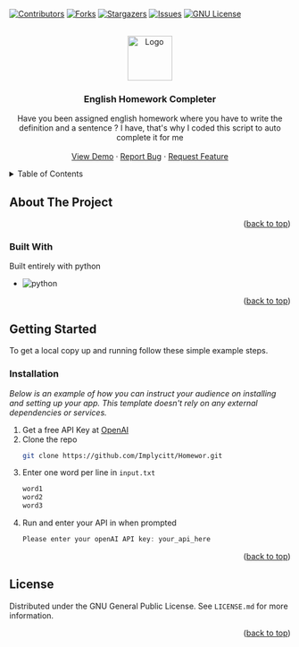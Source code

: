 <a name="readme-top"></a>

[![Contributors][contributors-shield]][contributors-url]
[![Forks][forks-shield]][forks-url]
[![Stargazers][stars-shield]][stars-url]
[![Issues][issues-shield]][issues-url]
[![GNU License][license-shield]][license-url]

<!-- PROJECT LOGO -->
<br />
<div align="center">
  <a href="https://github.com/othneildrew/Best-README-Template">
    <img src="https://external-content.duckduckgo.com/iu/?u=https%3A%2F%2Fanimalcrossingwiki.de%2Fdata%2Fmedia%2Facpc%2Fkatalog%2Fwohnzimmer%2Fbuecherstapel.png&f=1&nofb=1&ipt=a0b2fa6944afc1354e888f6c65e470f793483c0d007b00c147dc57b27b3b7920&ipo=images" alt="Logo" width="80" height="80">
  </a>

  <h3 align="center">English Homework Completer</h3>

  <p align="center">
    Have you been assigned english homework where you have to write the definition and a sentence ? I have, that's why I coded this script to auto complete it for me
    <br />
    <br />
    <a href="https://github.com/Implycitt/Homeworkgen">View Demo</a>
    ·
    <a href="https://github.com/Implycitt/Homeworkgen/issues">Report Bug</a>
    ·
    <a href="https://github.com/Implycitt/Homeworkgen/issues">Request Feature</a>
  </p>
</div>



<!-- TABLE OF CONTENTS -->
<details>
  <summary>Table of Contents</summary>
  <ol>
    <li>
      <a href="#about-the-project">About The Project</a>
      <ul>
        <li><a href="#built-with">Built With</a></li>
      </ul>
    </li>
    <li>
      <a href="#getting-started">Getting Started</a>
      <ul>
        <li><a href="#installation">Installation</a></li>
      </ul>
    </li>
    <li><a href="#contributing">Contributing</a></li>
    <li><a href="#license">License</a></li>
  </ol>
</details>



<!-- ABOUT THE PROJECT -->
## About The Project



<p align="right">(<a href="#readme-top">back to top</a>)</p>



### Built With

Built entirely with python

* ![python][python]

<p align="right">(<a href="#readme-top">back to top</a>)</p>



<!-- GETTING STARTED -->
## Getting Started

To get a local copy up and running follow these simple example steps.


### Installation

_Below is an example of how you can instruct your audience on installing and setting up your app. This template doesn't rely on any external dependencies or services._

1. Get a free API Key at [OpenAI](https://beta.openai.com/account/api-keys)
2. Clone the repo
   ```sh
   git clone https://github.com/Implycitt/Homewor.git
   ```
3. Enter one word per line in `input.txt`
   ```sh
   word1
   word2
   word3
   ```
4. Run and enter your API in when prompted 
   ```js
   Please enter your openAI API key: your_api_here
   ```

<p align="right">(<a href="#readme-top">back to top</a>)</p>


<!-- LICENSE -->
## License

Distributed under the GNU General Public License. See `LICENSE.md` for more information.

<p align="right">(<a href="#readme-top">back to top</a>)</p>


<!-- MARKDOWN LINKS & IMAGES -->
<!-- https://www.markdownguide.org/basic-syntax/#reference-style-links -->
[contributors-shield]: https://img.shields.io/github/contributors/Implycitt/Homeworkgen.svg?style=for-the-badge
[contributors-url]: https://github.com/Implycitt/HomeworkGen/graphs/contributors
[forks-shield]: https://img.shields.io/github/forks/Implycitt/Homeworkgen.svg?style=for-the-badge
[forks-url]: https://github.com/Implycitt/HomeworkGen/network/members
[stars-shield]: https://img.shields.io/github/stars/Implycitt/Homeworkgen.svg?style=for-the-badge
[stars-url]: https://github.com/Implycitt/Homeworkgen/stargazers
[issues-shield]: https://img.shields.io/github/issues/Implycitt/Homeworkgen.svg?style=for-the-badge
[issues-url]: https://github.com/Implycitt/HomeworkGen/issues
[license-shield]: https://img.shields.io/github/license/Implycitt/Homeworkgen.svg?style=for-the-badge
[license-url]: https://github.com/Implycitt/HomeworkGen/blob/master/LICENSE.md
[product-screenshot]: images/screenshot.png
[python]: https://img.shields.io/badge/python-0769AD?style=for-the-badge&logo=python&logoColor=white
